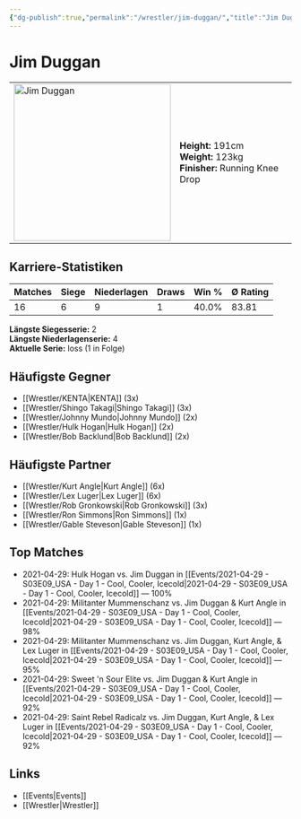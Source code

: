```yaml
---
{"dg-publish":true,"permalink":"/wrestler/jim-duggan/","title":"Jim Duggan","tags":["wrestler"],"noteIcon":""}
---
```



# Jim Duggan

<table>
        <tr>
        <td><img src="https://github.com/CptSpaulding1980/choke-slam-wrestling/releases/download/images/Jim_Duggan.png" width="280" alt="Jim Duggan"></td>
        <td>
        <b>Height:</b> 191cm<br>
        <b>Weight:</b> 123kg<br>
        <b>Finisher:</b> Running Knee Drop<br>
        </td>
        </tr>
        </table>
        
## Karriere-Statistiken

| Matches | Siege | Niederlagen | Draws | Win % | Ø Rating |
|---------|-------|-------------|-------|-------|-----------|
| 16 | 6 | 9 | 1 | 40.0% | 83.81 |

**Längste Siegesserie:** 2<br>**Längste Niederlagenserie:** 4<br>**Aktuelle Serie:** loss (1 in Folge)


## Häufigste Gegner
- [[Wrestler/KENTA\|KENTA]] (3x)
- [[Wrestler/Shingo Takagi\|Shingo Takagi]] (3x)
- [[Wrestler/Johnny Mundo\|Johnny Mundo]] (2x)
- [[Wrestler/Hulk Hogan\|Hulk Hogan]] (2x)
- [[Wrestler/Bob Backlund\|Bob Backlund]] (2x)

## Häufigste Partner
- [[Wrestler/Kurt Angle\|Kurt Angle]] (6x)
- [[Wrestler/Lex Luger\|Lex Luger]] (6x)
- [[Wrestler/Rob Gronkowski\|Rob Gronkowski]] (3x)
- [[Wrestler/Ron Simmons\|Ron Simmons]] (1x)
- [[Wrestler/Gable Steveson\|Gable Steveson]] (1x)

## Top Matches
- 2021-04-29: Hulk Hogan vs. Jim Duggan in [[Events/2021-04-29 - S03E09_USA - Day 1 - Cool, Cooler, Icecold\|2021-04-29 - S03E09_USA - Day 1 - Cool, Cooler, Icecold]] — 100%
- 2021-04-29: Militanter Mummenschanz vs. Jim Duggan & Kurt Angle in [[Events/2021-04-29 - S03E09_USA - Day 1 - Cool, Cooler, Icecold\|2021-04-29 - S03E09_USA - Day 1 - Cool, Cooler, Icecold]] — 98%
- 2021-04-29: Militanter Mummenschanz vs. Jim Duggan, Kurt Angle, & Lex Luger in [[Events/2021-04-29 - S03E09_USA - Day 1 - Cool, Cooler, Icecold\|2021-04-29 - S03E09_USA - Day 1 - Cool, Cooler, Icecold]] — 95%
- 2021-04-29: Sweet 'n Sour Elite vs. Jim Duggan & Kurt Angle in [[Events/2021-04-29 - S03E09_USA - Day 1 - Cool, Cooler, Icecold\|2021-04-29 - S03E09_USA - Day 1 - Cool, Cooler, Icecold]] — 92%
- 2021-04-29: Saint Rebel Radicalz vs. Jim Duggan, Kurt Angle, & Lex Luger in [[Events/2021-04-29 - S03E09_USA - Day 1 - Cool, Cooler, Icecold\|2021-04-29 - S03E09_USA - Day 1 - Cool, Cooler, Icecold]] — 92%

## Links
- [[Events\|Events]]
- [[Wrestler\|Wrestler]]
